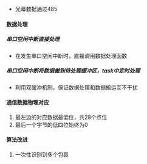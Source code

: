 -  光幕数据通过485
#### 数据处理
##### 串口空闲中断直接处理
- 在发生串口空闲中断时，直接调用数据处理函数
##### 串口空闲中断将数据搬到待处理缓冲区，task中定时处理
- 利用双缓冲机制，保证数据处理和数据搬运互不干扰

#### 通信数据物理对应
1. 最左边的对应数据最低位，共28个点位
2. 最后一个字节的低四位始终为0


#### 算法改进
1. 一次性识别到多个包裹